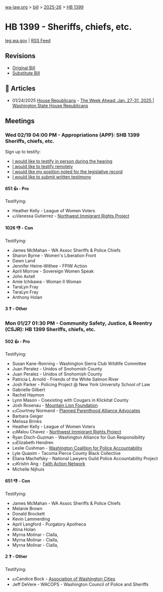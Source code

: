 [wa-law.org](/) > [bill](/bill/) > [2025-26](/bill/2025-26/) > [HB 1399](/bill/2025-26/hb/1399/)

# HB 1399 - Sheriffs, chiefs, etc.
[leg.wa.gov](https://app.leg.wa.gov/billsummary?BillNumber=1399&Year=2025&Initiative=false) | [RSS Feed](./rss.xml)

## Revisions
* [Original Bill](1/)
* [Substitute Bill](S/)

## 📰 Articles
* 01/24/2025 [House Republicans](/org/house_republicans/) - [The Week Ahead: Jan. 27-31, 2025 | Washington State House Republicans](https://houserepublicans.wa.gov/week/the-week-ahead-jan-27-31-2025/#:~:text=HB%201399)

## Meetings
### Wed 02/19 04:00 PM - Appropriations (APP): SHB 1399 Sheriffs, chiefs, etc.
Sign up to testify:
* [I would like to testify in person during the hearing](https://app.leg.wa.gov/csi/Testifier/Add?chamber=House&mId=32861&aId=164631&caId=26009&tId=1)
* [I would like to testify remotely](https://app.leg.wa.gov/csi/Testifier/Add?chamber=House&mId=32861&aId=164631&caId=26009&tId=2)
* [I would like my position noted for the legislative record](https://app.leg.wa.gov/csi/Testifier/Add?chamber=House&mId=32861&aId=164631&caId=26009&tId=3)
* [I would like to submit written testimony](https://app.leg.wa.gov/csi/Testifier/Add?chamber=House&mId=32861&aId=164631&caId=26009&tId=4)

#### 651 👍 - Pro
Testifying:
* Heather Kelly - League of Women Voters
* 💵Vanessa Gutierrez - [Northwest Immigrant Rights Project](/org/northwest_immigrant_rights_project/)

#### 1026 👎 - Con
Testifying:
* James McMahan - WA Assoc Sheriffs & Police Chiefs
* Sharon Byrne - Women's Liberation Front
* Dawn Land
* Jennifer Heine-Withee - FPIW Action
* April Morrow - Sovereign Women Speak
* John Axtell
* Amie Ichikawa - Woman II Woman
* TaraLyn Fray
* TaraLyn Fray
* Anthony Holan

#### 3 ❓ - Other

### Mon 01/27 01:30 PM - Community Safety, Justice, & Reentry (CSJR): HB 1399 Sheriffs, chiefs, etc.
#### 502 👍 - Pro
Testifying:
* Susan Kane-Ronning - Washington Sierra Club Wildlife Committee
* Juan Peralez - Unidos of Snohomish County
* Juan Peralez - Unidos of Snohomish County
* Patricia L Arnold - Friends of the White Salmon River
* Josh Parker - Policing Project @ New York University School of Law
* Gabrielle Gilbert
* Rachel Haymon
* Lynn Mason - Coexisting with Cougars in Klickitat County
* Josh Rosenau - [Mountain Lion Foundation](/org/mountain_lion_foundation/)
* 💵Courtney Normand - [Planned Parenthood Alliance Advocates](/org/planned_parenthood_alliance_advocates/)
* Barbara Geiger
* Melissa Brinks
* Heather Kelly - League of Women Voters
* 💵Malou Chavez - [Northwest Immigrant Rights Project](/org/northwest_immigrant_rights_project/)
* Ryan Disch-Guzman - Washington Alliance for Gun Responsibility
* 💵Elizabeth Hendren
* Leslie Cushman - [Washington Coalition for Police Accountability](/org/washington_coalition_for_police_accountability/)
* Lyle Quasim - Tacoma Pierce County Black Collective
* Eliana Machefsky - National Lawyers Guild Police Accountability Project
* 💵Kristin Ang - [Faith Action Network](/org/faith_action_network/)
* Michelle Nijhuis

#### 651 👎 - Con
Testifying:
* James McMahan - WA Assoc Sheriffs & Police Chiefs
* Melanie Brown
* Donald Brockett
* Kevin Lammerding
* April Langford - Purgatory Apotheca
* Atina Holan
* Myrna Molinar - Clalla,
* Myrna Molinar - Clalla,
* Myrna Molinar - Clalla,

#### 2 ❓ - Other
Testifying:
* 💵Candice Bock - [Association of Washington Cities](/org/association_of_washington_cities/)
* Jeff DeVere - WACOPS - Washington Council of Police and Sheriffs
